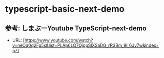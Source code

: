 # typescript-basic-next-demo

## 参考: しまぶーYoutube TypeScript-next-demo
- URL: [https://www.youtube.com/watch?v=neOq0q2Fg5s&list=PLAp6LQ7QjppSlXSaDG_rR3Bm_9I_6Jv7w&index=57]
